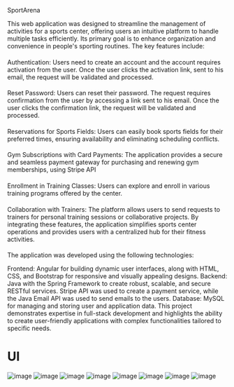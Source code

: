 SportArena

This web application was designed to streamline the management of activities for a sports center, offering users an intuitive platform to handle multiple tasks efficiently. Its primary goal is to enhance organization and convenience in people's sporting routines. The key features include:
####
Authentication: Users need to create an account and the account requires activation from the user. Once the user clicks the activation link, sent to his email, the request will be validated and processed.
####
Reset Password: Users can reset their password. The request requires confirmation from the user by accessing a link sent to his email. Once the user clicks the confirmation link, the request will be validated and processed.
####
Reservations for Sports Fields: Users can easily book sports fields for their preferred times, ensuring availability and eliminating scheduling conflicts.
####
Gym Subscriptions with Card Payments: The application provides a secure and seamless payment gateway for purchasing and renewing gym memberships, using Stripe API
####
Enrollment in Training Classes: Users can explore and enroll in various training programs offered by the center.
####
Collaboration with Trainers: The platform allows users to send requests to trainers for personal training sessions or collaborative projects.
By integrating these features, the application simplifies sports center operations and provides users with a centralized hub for their fitness activities.

####
The application was developed using the following technologies:

Frontend: Angular for building dynamic user interfaces, along with HTML, CSS, and Bootstrap for responsive and visually appealing designs.
Backend: Java with the Spring Framework to create robust, scalable, and secure RESTful services. Stripe API was used to create a payment service, while the Java Email API was used to send emails to the users.
Database: MySQL for managing and storing user and application data.
This project demonstrates expertise in full-stack development and highlights the ability to create user-friendly applications with complex functionalities tailored to specific needs.

# UI

![image](https://github.com/user-attachments/assets/0592af63-a9d6-4aa2-9a75-dcf017898324)
![image](https://github.com/user-attachments/assets/1981d10e-346f-4a0d-bca0-2fffe2b25493)
![image](https://github.com/user-attachments/assets/4f2956c6-c32a-4b2b-8716-3847d330c67d)
![image](https://github.com/user-attachments/assets/ee53e19e-2b77-42b3-8fbd-9e5d03ce8478)
![image](https://github.com/user-attachments/assets/d85d12b3-6888-469e-ad46-9b6568df65b7)
![image](https://github.com/user-attachments/assets/ce6d8bfc-85f7-4f1a-b82c-2d9f909cbdee)
![image](https://github.com/user-attachments/assets/0ff1c3ff-3ed4-47df-aedc-d8c8a7242ad5)
![image](https://github.com/user-attachments/assets/129a72a4-8d19-4b7d-9897-5c14a0ee99aa)








